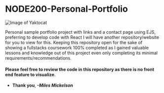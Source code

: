 # NODE200-Personal-Portfolio

![Image of Yaktocat](https://octodex.github.com/images/yaktocat.png)

Personal sample portfolio project with links and a contact page using EJS, preferring to develop code with 
React I will have another repository/website for you to view for this. Keeping this repository open for 
the sake of showing a fullstacks coursework 100% completed as I gained valuable lessons and knowledge out 
of this project even only completing its minimal requirements/recommendations.

#### Please feel free to review the code in this repository as there is no front end feature to visualize.

* **Thank you**, ***-Miles Mickelson***
